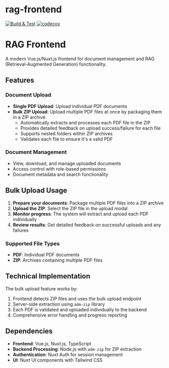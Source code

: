 # rag-frontend

[![Build & Test](https://github.com/DCC-BS/rag-frontend/actions/workflows/ci.yml/badge.svg)](https://github.com/DCC-BS/rag-frontend/actions/workflows/ci.yml)
[![codecov](https://codecov.io/gh/DCC-BS/rag-frontend/graph/badge.svg?token=BYAB6V1C8B)](https://codecov.io/gh/DCC-BS/rag-frontend)

# RAG Frontend

A modern Vue.js/Nuxt.js frontend for document management and RAG (Retrieval-Augmented Generation) functionality.

## Features

### Document Upload
- **Single PDF Upload**: Upload individual PDF documents
- **Bulk ZIP Upload**: Upload multiple PDF files at once by packaging them in a ZIP archive
  - Automatically extracts and processes each PDF file in the ZIP
  - Provides detailed feedback on upload success/failure for each file
  - Supports nested folders within ZIP archives
  - Validates each file to ensure it's a valid PDF

### Document Management
- View, download, and manage uploaded documents
- Access control with role-based permissions
- Document metadata and search functionality

## Bulk Upload Usage

1. **Prepare your documents**: Package multiple PDF files into a ZIP archive
2. **Upload the ZIP**: Select the ZIP file in the upload modal
3. **Monitor progress**: The system will extract and upload each PDF individually
4. **Review results**: Get detailed feedback on successful uploads and any failures

### Supported File Types
- **PDF**: Individual PDF documents
- **ZIP**: Archives containing multiple PDF files

## Technical Implementation

The bulk upload feature works by:
1. Frontend detects ZIP files and uses the bulk upload endpoint
2. Server-side extraction using `adm-zip` library
3. Each PDF is validated and uploaded individually to the backend
4. Comprehensive error handling and progress reporting

## Dependencies

- **Frontend**: Vue.js, Nuxt.js, TypeScript
- **Backend Processing**: Node.js with `adm-zip` for ZIP extraction
- **Authentication**: Nuxt Auth for session management
- **UI**: Nuxt UI components with Tailwind CSS
